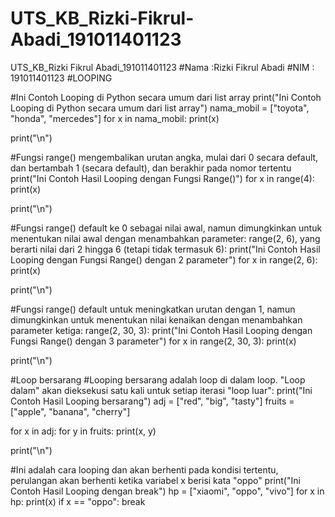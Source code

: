 # UTS_KB_Rizki-Fikrul-Abadi_191011401123
UTS_KB_Rizki Fikrul Abadi_191011401123
#Nama :Rizki Fikrul Abadi 
#NIM : 191011401123
#LOOPING

#Ini Contoh Looping di Python secara umum dari list array
print("Ini Contoh Looping di Python secara umum dari list array")
nama_mobil = ["toyota", "honda", "mercedes"]
for x in nama_mobil:
  print(x)

print("\n")

#Fungsi range() mengembalikan urutan angka, mulai dari 0 secara default, dan bertambah 1 (secara default), dan berakhir pada nomor tertentu
print("Ini Contoh Hasil Looping dengan Fungsi Range()")
for x in range(4):
    print(x)

print("\n")

#Fungsi range() default ke 0 sebagai nilai awal, namun dimungkinkan untuk menentukan nilai awal dengan menambahkan parameter: range(2, 6), yang berarti nilai dari 2 hingga 6 (tetapi tidak termasuk 6):
print("Ini Contoh Hasil Looping dengan Fungsi Range() dengan 2 parameter")
for x in range(2, 6):
  print(x)

print("\n")

#Fungsi range() default untuk meningkatkan urutan dengan 1, namun dimungkinkan untuk menentukan nilai kenaikan dengan menambahkan parameter ketiga: range(2, 30, 3):
print("Ini Contoh Hasil Looping dengan Fungsi Range() dengan 3 parameter")
for x in range(2, 30, 3):
  print(x)

print("\n")

#Loop bersarang 
#Looping bersarang adalah loop di dalam loop. "Loop dalam" akan dieksekusi satu kali untuk setiap iterasi "loop luar":
print("Ini Contoh Hasil Looping bersarang")
adj = ["red", "big", "tasty"]
fruits = ["apple", "banana", "cherry"]

for x in adj:
  for y in fruits:
    print(x, y)

print("\n")

#Ini adalah cara looping dan akan berhenti pada kondisi tertentu, perulangan akan berhenti ketika variabel x berisi kata "oppo"
print("Ini Contoh Hasil Looping dengan break")
hp = ["xiaomi", "oppo", "vivo"]
for x in hp:
  print(x)
  if x == "oppo":
    break
